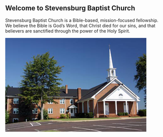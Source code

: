 ## Welcome to Stevensburg Baptist Church

Stevensburg Baptist Church is a Bible-based, mission-focused fellowship. We believe the Bible is God’s Word, that Christ died for our sins, and that believers are sanctified through the power of the Holy Spirit.

<img src="./images/church.jpg">
